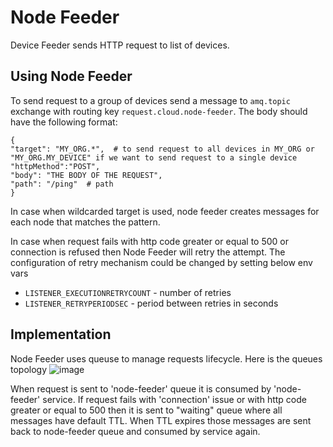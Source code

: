 # Node Feeder

Device Feeder sends HTTP request to list of devices.



## Using Node Feeder
To send request to a group of devices send a message to `amq.topic` exchange with routing key `request.cloud.node-feeder`.
The body should have the following format:

```
{
"target": "MY_ORG.*",  # to send request to all devices in MY_ORG or "MY_ORG.MY_DEVICE" if we want to send request to a single device
"httpMethod":"POST",  
"body": "THE BODY OF THE REQUEST", 
"path": "/ping"  # path 
}
```

In case when wildcarded target is used, node feeder creates messages for each node that matches the pattern. 

In case when request fails with http code greater or equal to 500 or connection is refused then Node Feeder will retry the  attempt. The configuration of retry mechanism could be changed by setting below env vars 
- `LISTENER_EXECUTIONRETRYCOUNT` - number of retries
- `LISTENER_RETRYPERIODSEC` - period between retries in seconds

## Implementation

Node Feeder uses queuse to manage requests lifecycle. Here is the queues topology 
![image](https://user-images.githubusercontent.com/154290/147089205-14058d8a-ec92-4c43-b777-7e9f3fc42af0.png)

When request is sent to 'node-feeder' queue it is consumed by 'node-feeder' service. If request fails with 'connection' issue or with http code greater or equal to 500 then it is sent to "waiting" queue where all messages have default TTL. When TTL expires those messages are sent back to node-feeder queue and consumed by service again.
